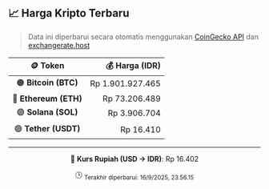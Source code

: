 

<!-- HARGA_KRIPTO -->
## 📈 Harga Kripto Terbaru

> Data ini diperbarui secara otomatis menggunakan [CoinGecko API](https://www.coingecko.com/) dan [exchangerate.host](https://exchangerate.host/)

<div align="center">

| 🪙 Token | 💰 Harga (IDR) |
|:------:|---------------:|
| 🟠 **Bitcoin (BTC)**   | Rp 1.901.927.465 |
| 🔵 **Ethereum (ETH)**  | Rp 73.206.489 |
| 🟣 **Solana (SOL)**    | Rp 3.906.704 |
| 🟢 **Tether (USDT)**   | Rp 16.410 |

---

💱 **Kurs Rupiah (USD → IDR)**: Rp 16.402

🕒 <sub>Terakhir diperbarui: 16/9/2025, 23.56.15</sub>

</div>
<!-- /HARGA_KRIPTO -->